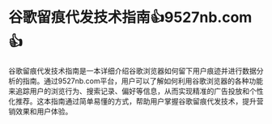 # 谷歌留痕代发技术指南👍9527nb.com👍

谷歌留痕代发技术指南是一本详细介绍谷歌浏览器如何留下用户痕迹并进行数据分析的指南。通过9527nb.com平台，用户可以了解如何利用谷歌浏览器的各种功能来追踪用户的浏览行为、搜索记录、偏好等信息，从而实现精准的广告投放和个性化推荐。这本指南通过简单易懂的方式，帮助用户掌握谷歌留痕代发技术，提升营销效果和用户体验。